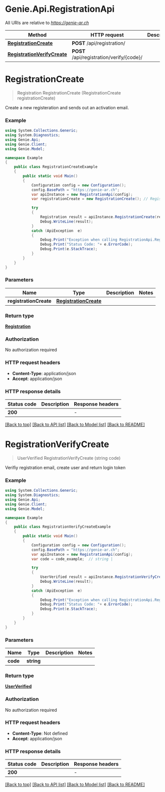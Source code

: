 # Genie.Api.RegistrationApi

All URIs are relative to *https://genie-ar.ch*

Method | HTTP request | Description
------------- | ------------- | -------------
[**RegistrationCreate**](RegistrationApi.md#registrationcreate) | **POST** /api/registration/ | 
[**RegistrationVerifyCreate**](RegistrationApi.md#registrationverifycreate) | **POST** /api/registration/verify/{code}/ | 


<a name="registrationcreate"></a>
# **RegistrationCreate**
> Registration RegistrationCreate (RegistrationCreate registrationCreate)



Create a new registeration and sends out an activation email.

### Example
```csharp
using System.Collections.Generic;
using System.Diagnostics;
using Genie.Api;
using Genie.Client;
using Genie.Model;

namespace Example
{
    public class RegistrationCreateExample
    {
        public static void Main()
        {
            Configuration config = new Configuration();
            config.BasePath = "https://genie-ar.ch";
            var apiInstance = new RegistrationApi(config);
            var registrationCreate = new RegistrationCreate(); // RegistrationCreate | 

            try
            {
                Registration result = apiInstance.RegistrationCreate(registrationCreate);
                Debug.WriteLine(result);
            }
            catch (ApiException  e)
            {
                Debug.Print("Exception when calling RegistrationApi.RegistrationCreate: " + e.Message );
                Debug.Print("Status Code: "+ e.ErrorCode);
                Debug.Print(e.StackTrace);
            }
        }
    }
}
```

### Parameters

Name | Type | Description  | Notes
------------- | ------------- | ------------- | -------------
 **registrationCreate** | [**RegistrationCreate**](RegistrationCreate.md)|  | 

### Return type

[**Registration**](Registration.md)

### Authorization

No authorization required

### HTTP request headers

 - **Content-Type**: application/json
 - **Accept**: application/json


### HTTP response details
| Status code | Description | Response headers |
|-------------|-------------|------------------|
| **200** |  |  -  |

[[Back to top]](#) [[Back to API list]](../README.md#documentation-for-api-endpoints) [[Back to Model list]](../README.md#documentation-for-models) [[Back to README]](../README.md)

<a name="registrationverifycreate"></a>
# **RegistrationVerifyCreate**
> UserVerified RegistrationVerifyCreate (string code)



Verifiy registration email, create user and return login token

### Example
```csharp
using System.Collections.Generic;
using System.Diagnostics;
using Genie.Api;
using Genie.Client;
using Genie.Model;

namespace Example
{
    public class RegistrationVerifyCreateExample
    {
        public static void Main()
        {
            Configuration config = new Configuration();
            config.BasePath = "https://genie-ar.ch";
            var apiInstance = new RegistrationApi(config);
            var code = code_example;  // string | 

            try
            {
                UserVerified result = apiInstance.RegistrationVerifyCreate(code);
                Debug.WriteLine(result);
            }
            catch (ApiException  e)
            {
                Debug.Print("Exception when calling RegistrationApi.RegistrationVerifyCreate: " + e.Message );
                Debug.Print("Status Code: "+ e.ErrorCode);
                Debug.Print(e.StackTrace);
            }
        }
    }
}
```

### Parameters

Name | Type | Description  | Notes
------------- | ------------- | ------------- | -------------
 **code** | **string**|  | 

### Return type

[**UserVerified**](UserVerified.md)

### Authorization

No authorization required

### HTTP request headers

 - **Content-Type**: Not defined
 - **Accept**: application/json


### HTTP response details
| Status code | Description | Response headers |
|-------------|-------------|------------------|
| **200** |  |  -  |

[[Back to top]](#) [[Back to API list]](../README.md#documentation-for-api-endpoints) [[Back to Model list]](../README.md#documentation-for-models) [[Back to README]](../README.md)

